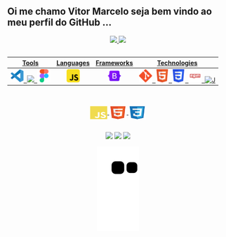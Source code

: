 ## Oi me chamo Vitor Marcelo seja bem vindo ao meu perfil do GitHub ...
<div align="center">
  <a href="https://github.com/VitorMarceloSantos">
  <img height="180em" src="https://github-readme-stats.vercel.app/api?username=VitorMarceloSantos&show_icons=true&theme=dracula&include_all_commits=true&count_private=true"/>
  <img height="180em" src="https://github-readme-stats.vercel.app/api/top-langs/?username=VitorMarceloSantos&layout=compact&langs_count=7&theme=dracula"/>
</div>
  
##

<div id='lojc' align="center">

| Tools  | Languages | Frameworks  | Technologies |  
|---|---|---|---|
|<div id='lojc' align="center"><img src="https://github.com/devicons/devicon/blob/master/icons/vscode/vscode-original.svg" title="" alt="J" width="30" height="30"/>&nbsp;&nbsp;<img src="https://cdn.jsdelivr.net/gh/devicons/devicon/icons/git/git-original.svg" />&nbsp;&nbsp;<img src="https://github.com/devicons/devicon/blob/master/icons/figma/figma-original.svg" title="" alt="J" width="30" height="30"/></div>|<div id='lojc' align="center"><img src="https://github.com/VitorMarceloSantos/VitorMarceloSantos/blob/main/img/JavaScript.svg" title="" alt="J" width="30" height="30"/></div>|<div id='lojc' align="center"><img src="https://github.com/devicons/devicon/blob/master/icons/bootstrap/bootstrap-original.svg" title="" alt="J" width="30" height="30"/></div>|<div id='lojc' align="center"><img src="https://github.com/devicons/devicon/blob/master/icons/git/git-original.svg" title="" alt="J" width="30" height="30"/>&nbsp;&nbsp;<img src="https://github.com/VitorMarceloSantos/VitorMarceloSantos/blob/main/img/HTML.svg" title="" alt="J" width="30" height="30"/>&nbsp;&nbsp;<img src="https://github.com/VitorMarceloSantos/VitorMarceloSantos/blob/main/img/CSS.svg" title="" alt="J" width="30" height="30"/>&nbsp;&nbsp;<img src="https://github.com/VitorMarceloSantos/VitorMarceloSantos/blob/main/img/NPM.svg" title="" alt="J" width="30" height="30"/>&nbsp;&nbsp;<img src="https://github.com/VitorMarceloSantos/VitorMarceloSantos/blob/main/img/WordPress.svg" title="" alt="J" width="30" height="30"/></div></div>| 

## 
<div style="display: inline_block"><br>
  <img align="center" alt="Vitor-Js" height="30" width="40" src="https://raw.githubusercontent.com/devicons/devicon/master/icons/javascript/javascript-plain.svg">
  <img align="center" alt="Vitor-HTML" height="30" width="40" src="https://raw.githubusercontent.com/devicons/devicon/master/icons/html5/html5-original.svg">
  <img align="center" alt="Vitor-CSS" height="30" width="40" src="https://raw.githubusercontent.com/devicons/devicon/master/icons/css3/css3-original.svg">
</div>
  
  ##
 
<div> 

  <a href="https://www.instagram.com/vitor_marcelo_santos/" target="_blank"><img src="https://img.shields.io/badge/-Instagram-%23E4405F?style=for-the-badge&logo=instagram&logoColor=white" target="_blank"></a>
  <a href = "mailto:vitor.marcelo2009@hotmail.com"><img src="https://img.shields.io/badge/-Gmail-%23333?style=for-the-badge&logo=gmail&logoColor=white" target="_blank"></a>
  <a href="https://www.linkedin.com/in/vitor-marcelo-santos/" target="_blank"><img src="https://img.shields.io/badge/-LinkedIn-%230077B5?style=for-the-badge&logo=linkedin&logoColor=white" target="_blank"></a> 
 
  ![Snake animation](https://github.com/VitorMarceloSantos/VitorMarceloSantos/blob/output/github-contribution-grid-snake.svg)
 
</div>
